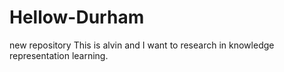 # Hellow-Durham
new repository 
This is alvin and I want to research in knowledge representation learning.
